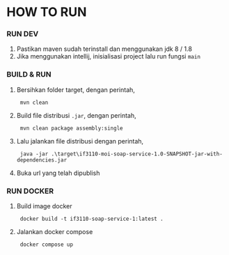 # HOW TO RUN



### RUN DEV 
1. Pastikan maven sudah terinstall dan menggunakan jdk 8 / 1.8
2. Jika menggunakan intellij, inisialisasi project lalu run fungsi `main`

### BUILD & RUN
1. Bersihkan folder target, dengan perintah,

        mvn clean

2. Build file distribusi `.jar`, dengan perintah,

        mvn clean package assembly:single

3. Lalu jalankan file distribusi dengan perintah,

        java -jar .\target\if3110-moi-soap-service-1.0-SNAPSHOT-jar-with-dependencies.jar
    
4. Buka url yang telah dipublish


### RUN DOCKER
1. Build image docker

        docker build -t if3110-soap-service-1:latest .

2. Jalankan docker compose
        
        docker compose up 